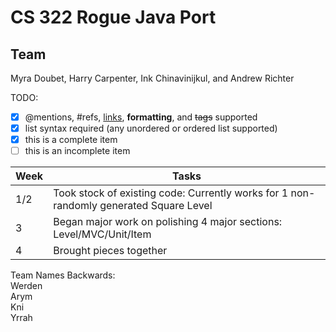 # CS 322 Rogue Java Port
## Team
Myra Doubet, Harry Carpenter, Ink Chinavinijkul, and Andrew Richter

TODO:
- [x] @mentions, #refs, [links](), **formatting**, and <del>tags</del> supported
- [x] list syntax required (any unordered or ordered list supported)
- [x] this is a complete item
- [ ] this is an incomplete item

Week | Tasks
------------ | -------------
1/2 | Took stock of existing code: Currently works for 1 non-randomly generated Square Level
3 | Began major work on polishing 4 major sections: Level/MVC/Unit/Item
4 | Brought pieces together

Team Names Backwards:  
Werden  
Arym  
Kni  
Yrrah  
